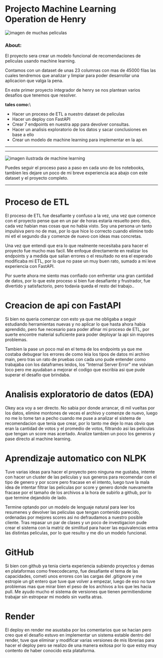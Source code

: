 # Projecto Machine Learning Operation de Henry


![imagen de muchas peliculas](/src/img/imagen_peliculas.jpg)

### About:
El proyecto sera crear un modelo funcional de recomendaciones de peliculas usando machine learning.

Contamos con un dataset de unas 23 columnas con mas de 45000 filas las cuales tendremos que analizar y limpiar para poder desarrollar una aplicacion que valga la pena.


En este primer proyecto integrador de henry se nos plantean varios desafios que tenemos que resolver.


**tales como:**\
- Hacer un proceso de ETL a nuestro dataset de peliculas
- Hacer un deploy con FastAPI
- Crear 7 endpoints en nuestra app para devolver consultas.
- Hacer un analisis exploratorio de los datos y sacar conclusiones en base a ello
- Crear un modelo de machine learning para implementar en la api.


---
---

![imagen ilustrada de machine learning](/src/img/imagen_ml.png)

Puedes seguir el proceso paso a paso en cada uno de los notebooks, tambien les dejare un poco de mi breve experiencia aca abajo con este dataset y el proyecto completo.



---
# Proceso de ETL

El proceso de ETL fue desafiante y confuso a la vez, una vez que comence con el proyecto pense que en un par de horas estaria resuelto pero dios, cada vez habian mas cosas que no habia visto. Soy una persona un tanto impulsiva pero no de mas, por lo que hice lo correcto cuando elimine todo mi etl el segundo dia y comenze de nuevo con ideas mas concretas.

Una vez que entendi que era lo que realmente necesitaba para hacer el proyecto fue mucho mas facil. Me enfoque directamente en realizar los endpoints y a medida que salian errores o el resultado no era el esperado modificaba mi ETL, por lo que no pase un muy buen rato, sumado a mi leve experiencia con FastAPI.

Por suerte ahora me siento mas confiado con enfrentar una gran cantidad de datos, por lo que este proceso si bien fue desafiante y frustrador, fue divertido y satisfactorio, pero todavia queda el resto del trabajo..

# Creacion de api con FastAPI
Si bien no queria comenzar con esto ya que me obligaba a seguir estudiando herramientas nuevas y no aplicar lo que hasta ahora habia aprendido, pero fue necesario para poder afinar mi proceso de ETL, por suerte encontre material suficiente para poder deployar la api sin mayores problemas.

Tambien la pase un poco mal en el tema de los endpoints ya que me costaba debugear los errores de como leia los tipos de datos mi archivo main, pero tras un rato de pruebas con cada uno pude entender como trabajaba con los dataframes leidos, los "Internal Server Error" me volvian loco pero me ayudaban a mejorar el codigo que escribia asi que pude superar el desafio que brindaba.


# Analisis exploratorio de datos (EDA)
Okey aca voy a ser directo. No sabia por donde arrancar, di mil vueltas por los datos, elimine montones de veces el archivo y comenze de nuevo, luego no me lo tome tan a pecho cuando me puse a analizar el sistema de recomendacion que tenia que crear,  por lo tanto me deje lo mas obvio que eran la cantidad de votos y el promedio de votos, filtrando asi las peliculas que tengan un score mas acertado. Analize tambien un poco los generos y pase directo al machine learning.

# Aprendizaje automatico con NLPK
Tuve varias ideas para hacer el proyecto pero ninguna me gustaba, intente con hacer un cluster de las peliculas y sus generos para recomendar con el tipo de genero y por score pero fracase en el intento, luego tuve la mala idea de intentar filtrar las peliculas por score y genero donde nuevamente fracase por el tamaño de los archivos a la hora de subirlo a github, por lo que termine dejandolo de lado.

Termine optando por un modelo de lenguaje natural para leer los resumenes y devolver las peliculas que tengan contenido parecido, ordenadas por mejores scores asi no defraudamos a nuestro posible cliente. Tras repasar un par de clases y un poco de investigacion pude crear el sistema con la matriz de similitud para hacer las equivalencias entra las distintas peliculas, por lo que resulto y me dio un modelo funcional.

# GitHub
Si bien con github ya tenia cierta experiencia subiendo proyectos y demas en plataformas como freecodecamp, fue desafiante el tema de las capacidades, cometi unos errores con las cargas del .gitignore y me estropie un git entero que tuve que volver a empezar, luego de eso no tuve problemas mas que mirar bien el peso de los archivos a los que les hacia pull. Me ayudo mucho el sistema de versiones que tienen permitiendome trabajar sin estropear mi modelo sin vuelta atras.

# Render
El deploy en render me asustaba por los comentarios que se hacian pero creo que el desafio estuvo en implementar un sistema estable dentro del render, tuve que eliminar y modificar varias versiones de mis librerias para hacer el deploy pero se realizo de una manera exitosa por lo que estoy muy contento de haber conocido esta plataforma.


